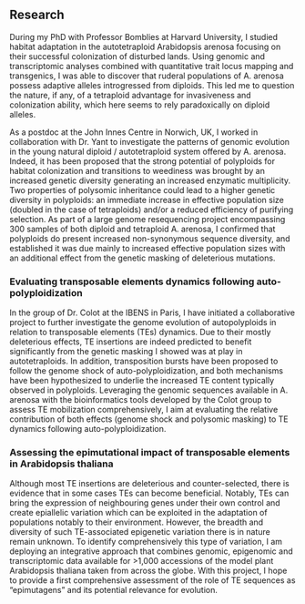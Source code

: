 ## Research

During my PhD with Professor Bomblies at Harvard University, I studied habitat adaptation in the autotetraploid Arabidopsis arenosa focusing on their successful colonization of disturbed lands. Using genomic and transcriptomic analyses combined with quantitative trait locus mapping and transgenics, I was able to discover that ruderal populations of A. arenosa possess adaptive alleles introgressed from diploids. This led me to question the nature, if any, of a tetraploid advantage for invasiveness and colonization ability, which here seems to rely paradoxically on diploid alleles.

As a postdoc at the John Innes Centre in Norwich, UK, I worked in collaboration with Dr. Yant to investigate the patterns of genomic evolution in the young natural diploid / autotetraploid system offered by A. arenosa. Indeed, it has been proposed that the strong potential of polyploids for habitat colonization and transitions to weediness was brought by an increased genetic diversity generating an increased enzymatic multiplicity. Two properties of polysomic inheritance could lead to a higher genetic diversity in polyploids: an immediate increase in effective population size (doubled in the case of tetraploids) and/or a reduced efficiency of purifying selection. As part of a large genome resequencing project encompassing 300 samples of both diploid and tetraploid A. arenosa, I confirmed that polyploids do present increased non-synonymous sequence diversity, and established it was due mainly to increased effective population sizes with an additional effect from the genetic masking of deleterious mutations.

### Evaluating transposable elements dynamics following auto-polyploidization
In the group of Dr. Colot at the IBENS in Paris, I have initiated a collaborative project to further investigate the genome evolution of autopolyploids in relation to transposable elements (TEs) dynamics. Due to their mostly deleterious effects, TE insertions are indeed predicted to benefit significantly from the genetic masking I showed was at play in autotetraploids. In addition, transposition bursts have been proposed to follow the genome shock of auto-polyploidization, and both mechanisms have been hypothesized to underlie the increased TE content typically observed in polyploids. Leveraging the genomic sequences available in A. arenosa with the bioinformatics tools developed by the Colot group to assess TE mobilization comprehensively, I aim at evaluating the relative contribution of both effects (genome shock and polysomic masking) to TE dynamics following auto-polyploidization.

### Assessing the epimutational impact of transposable elements in Arabidopsis thaliana
Although most TE insertions are deleterious and counter-selected, there is evidence that in some cases TEs can become beneficial. Notably, TEs can bring the expression of neighbouring genes under their own control and create epiallelic variation which can be exploited in the adaptation of populations notably to their environment. However, the breadth and diversity of such TE-associated epigenetic variation there is in nature remain unknown. To identify comprehensively this type of variation, I am deploying an integrative approach that combines genomic, epigenomic and transcriptomic data available for >1,000 accessions of the model plant Arabidopsis thaliana taken from across the globe. With this project, I hope to provide a first comprehensive assessment of the role of TE sequences as “epimutagens” and its potential relevance for evolution.
